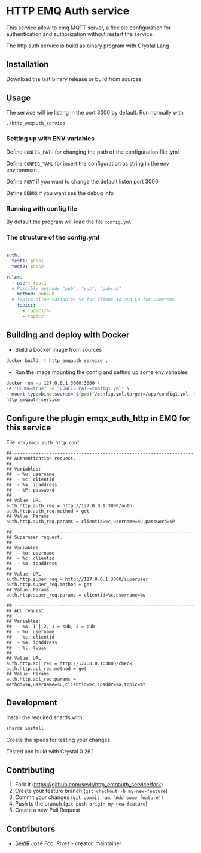 # HTTP EMQ Auth service

This service allow to emq MQTT server, a flexible configuration for authentication and authorization without restart the service.

The http auth service is build as binary program with Crystal Lang

## Installation

Download the last binary release or build from sources

## Usage

The service will be listing in the port 3000 by default. Run normally with

```bash
./http_emqauth_service
```

### Setting up with ENV variables

Define `CONFIG_PATH` for changing the path of the configuration file .yml

Define `CONFIG_YAML` for insert the configuration as string in the env environment

Define `PORT` if you want to change the default listen port 3000

Define `DEBUG` if you want see the debug info

### Running with config file

By default the program will load the file `config.yml`

### The structure of the config.yml

```yaml
---
auth:
  test1: pass1
  test2: pass2

rules:
  - user: test1
  # Possible methods "pub", "sub", "pubsub"
    method: pubsub
  # Topics allow variables %c for client id and $u for username
    topics: 
      - topic1/%u
      - topic2
```

## Building and deploy with Docker

* Build a Docker image from sources

```bash
docker build -t http_emqauth_service .
```

* Run the image mounting the config and setting up some env variables

```bash
docker run -p 127.0.0.1:3000:3000 \
-e "DEBUG=true" -e "CONFIG_PATH=config1.yml" \
--mount type=bind,source="$(pwd)"/config.yml,target=/app/config1.yml  \
http_emqauth_service
```

## Configure the plugin emqx_auth_http in EMQ for this service

File: `etc/emqx_auth_http.conf`

```
##--------------------------------------------------------------------
## Authentication request.
##
## Variables:
##  - %u: username
##  - %c: clientid
##  - %a: ipaddress
##  - %P: password
##
## Value: URL
auth.http.auth_req = http://127.0.0.1:3000/auth
auth.http.auth_req.method = get
## Value: Params
auth.http.auth_req.params = clientid=%c,username=%u,password=%P

##--------------------------------------------------------------------
## Superuser request.
##
## Variables:
##  - %u: username
##  - %c: clientid
##  - %a: ipaddress
##
## Value: URL
auth.http.super_req = http://127.0.0.1:3000/superuser
auth.http.super_req.method = get
## Value: Params
auth.http.super_req.params = clientid=%c,username=%u

##--------------------------------------------------------------------
## ACL request.
##
## Variables:
##  - %A: 1 | 2, 1 = sub, 2 = pub
##  - %u: username
##  - %c: clientid
##  - %a: ipaddress
##  - %t: topic
##
## Value: URL
auth.http.acl_req = http://127.0.0.1:3000/check
auth.http.acl_req.method = get
## Value: Params
auth.http.acl_req.params = method=%A,username=%u,clientid=%c,ipaddr=%a,topic=%t
```

## Development

Install the required shards with:

```bash
shards install
```

Create the specs for testing your changes.

Tested and build with Crystal 0.26.1

## Contributing

1. Fork it (<https://github.com/sevir/http_emqauth_service/fork>)
2. Create your feature branch (`git checkout -b my-new-feature`)
3. Commit your changes (`git commit -am 'Add some feature'`)
4. Push to the branch (`git push origin my-new-feature`)
5. Create a new Pull Request

## Contributors

- [SeViR](https://github.com/sevir) José Fco. Rives - creator, maintainer
